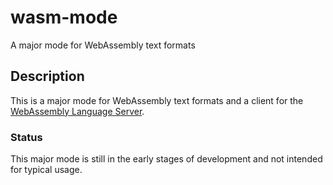 # wasm-mode

A major mode for WebAssembly text formats

## Description

This is a major mode for WebAssembly text formats and a client for the [WebAssembly Language Server](https://github.com/wasm-lsp/wasm-language-server).

### Status

This major mode is still in the early stages of development and not intended for typical usage.
